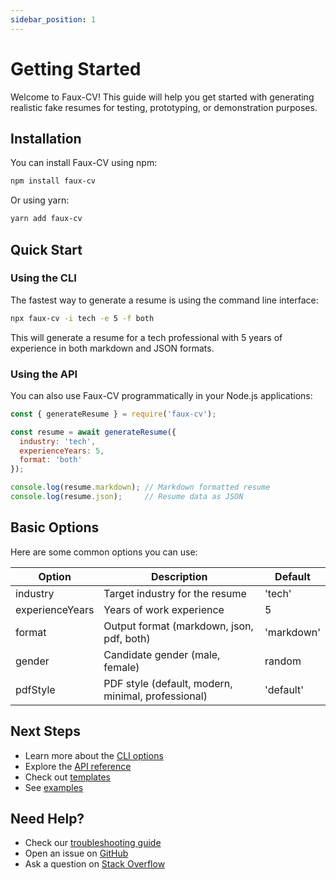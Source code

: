 ```yaml
---
sidebar_position: 1
---
```


# Getting Started

Welcome to Faux-CV! This guide will help you get started with generating realistic fake resumes for testing, prototyping, or demonstration purposes.

## Installation

You can install Faux-CV using npm:

```bash
npm install faux-cv
```

Or using yarn:

```bash
yarn add faux-cv
```

## Quick Start

### Using the CLI

The fastest way to generate a resume is using the command line interface:

```bash
npx faux-cv -i tech -e 5 -f both
```

This will generate a resume for a tech professional with 5 years of experience in both markdown and JSON formats.

### Using the API

You can also use Faux-CV programmatically in your Node.js applications:

```javascript
const { generateResume } = require('faux-cv');

const resume = await generateResume({
  industry: 'tech',
  experienceYears: 5,
  format: 'both'
});

console.log(resume.markdown); // Markdown formatted resume
console.log(resume.json);     // Resume data as JSON
```

## Basic Options

Here are some common options you can use:

| Option | Description | Default |
|--------|-------------|---------|
| industry | Target industry for the resume | 'tech' |
| experienceYears | Years of work experience | 5 |
| format | Output format (markdown, json, pdf, both) | 'markdown' |
| gender | Candidate gender (male, female) | random |
| pdfStyle | PDF style (default, modern, minimal, professional) | 'default' |

## Next Steps

- Learn more about the [CLI options](./cli)
- Explore the [API reference](./api)
- Check out [templates](./templates)
- See [examples](./examples)

## Need Help?

- Check our [troubleshooting guide](./troubleshooting)
- Open an issue on [GitHub](https://github.com/faux-cv/faux-cv/issues)
- Ask a question on [Stack Overflow](https://stackoverflow.com/questions/tagged/faux-cv) 